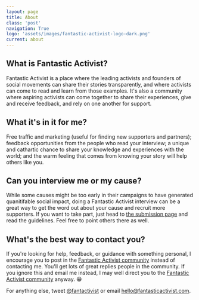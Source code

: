 ```yaml
---
layout: page
title: About
class: 'post'
navigation: True
logo: 'assets/images/fantastic-activist-logo-dark.png'
current: about
---
```


<h2>What is Fantastic Activist?</h2>
<p>Fantastic Activist is a place where the leading activists and founders of social movements can share their stories transparently, and where activists can come to read and learn from those examples. It's also a community where aspiring activists can come together to share their experiences, give and receive feedback, and rely on one another for support.</p>

<h2>What it's in it for me?</h2>
<p>Free traffic and marketing (useful for finding new supporters and partners); feedback opportunities from the people who read your interview; a unique and cathartic chance to share your knowledge and experiences with the world; and the warm feeling that comes from knowing your story will help others like you.</p>

<h2>Can you interview me or my cause?</h2>
<p>While some causes might be too early in their campaigns to have generated quanitifable social impact, doing a Fantastic Activist interview can be a great way to get the word out about your cause and recruit more supporters. If you want to take part, just head to <a href="/submit">the submission page</a> and read the guidelines. Feel free to point others there as well.

<h2>What's the best way to contact you?</h2>
<p>If you're looking for help, feedback, or guidance with something personal, I encourage you to post in the <a href="http://community.fantasticactivist.com">Fantastic Activist community</a> instead of contacting me. You'll get lots of great replies people in the community. If you ignore this and email me instead, I may well direct you to the <a href="http://community.fantasticactivist.com">Fantastic Activist community</a> anyway. 😁</p>

<p>For anything else, tweet <a href="http://twitter.com/fantasticactivist.com">@fantactivist</a> or email <a href="mailto:hello@fantasticactivist.com">hello@fantasticactivist.com</a>.</p>
